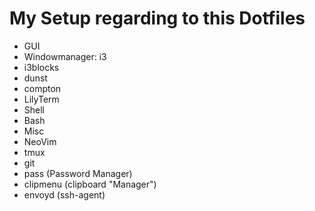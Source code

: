 # My Setup regarding to this Dotfiles


 *   GUI
  *   Windowmanager: i3
  *   i3blocks
  *   dunst
  *   compton
  *   LilyTerm
 *   Shell
  *   Bash
 *   Misc
  *   NeoVim
  *   tmux
  *   git
  *   pass (Password Manager)
  *   clipmenu (clipboard "Manager")
  *   envoyd (ssh-agent)

